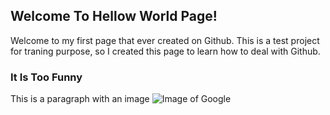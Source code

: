 ## Welcome To Hellow World Page!
Welcome to my first page that ever created on Github.
This is a test project for traning purpose, so I created this page to learn how to deal with Github.
### It Is Too Funny
This is a paragraph with an image
![Image of Google](https://equestsolutions.net/wp-content/uploads/2014/08/google-logo.jpg)

